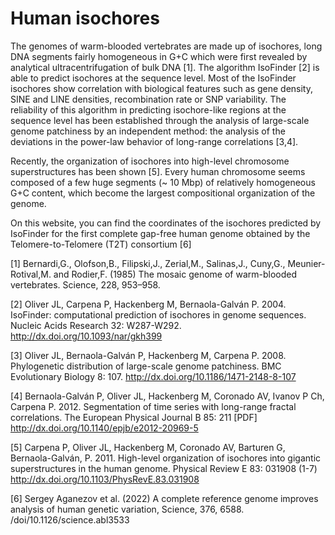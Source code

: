 # Human isochores

The genomes of warm-blooded vertebrates are made up of isochores, long DNA segments fairly homogeneous in G+C which were first revealed by analytical ultracentrifugation of bulk DNA [1]. The algorithm IsoFinder [2] is able to predict isochores at the sequence level. Most of the IsoFinder isochores show correlation with biological features such as gene density, SINE and LINE densities, recombination rate or SNP variability. The reliability of this algorithm in predicting isochore-like regions at the sequence level has been established through the analysis of large-scale genome patchiness by an independent method: the analysis of the deviations in the power-law behavior of long-range correlations [3,4].

Recently, the organization of isochores into high-level chromosome superstructures has been shown [5]. Every human chromosome seems composed of a few huge segments (~ 10 Mbp) of relatively homogeneous G+C content, which become the largest compositional organization of the genome.

On this website, you can find the coordinates of the isochores predicted by IsoFinder for the first complete gap-free human genome obtained by the Telomere-to-Telomere (T2T) consortium [6]


[1] Bernardi,G., Olofson,B., Filipski,J., Zerial,M., Salinas,J., Cuny,G., Meunier-Rotival,M. and Rodier,F. (1985) The mosaic genome of warm-blooded vertebrates. Science, 228, 953–958.

[2] Oliver JL, Carpena P, Hackenberg M, Bernaola-Galván P. 2004. IsoFinder: computational prediction of isochores in genome sequences. Nucleic Acids Research 32: W287-W292.
http://dx.doi.org/10.1093/nar/gkh399

[3] Oliver JL, Bernaola-Galván P, Hackenberg M, Carpena P. 2008. Phylogenetic distribution of large-scale genome patchiness. BMC Evolutionary Biology 8: 107.
http://dx.doi.org/10.1186/1471-2148-8-107

[4] Bernaola-Galván P, Oliver JL, Hackenberg M, Coronado AV, Ivanov P Ch, Carpena P. 2012. Segmentation of time series with long-range fractal correlations. The European Physical Journal B 85: 211 [PDF]
http://dx.doi.org/10.1140/epjb/e2012-20969-5

[5] Carpena P, Oliver JL, Hackenberg M, Coronado AV, Barturen G, Bernaola-Galván, P. 2011.
High-level organization of isochores into gigantic superstructures in the human genome. Physical Review E 83: 031908 (1-7)
http://dx.doi.org/10.1103/PhysRevE.83.031908

[6] Sergey Aganezov et al. (2022) A complete reference genome improves analysis of human genetic variation, Science, 376, 6588. 
/doi/10.1126/science.abl3533

